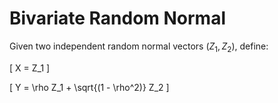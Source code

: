 # Bivariate Random Normal

Given two independent random normal vectors ($Z_1, Z_2$), define:

\[
X = Z_1
\]

\[
Y = \rho Z_1 + \sqrt{(1 - \rho^2)} Z_2
\]
